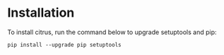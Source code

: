 # Installation 

To install citrus, run the command below to upgrade setuptools and pip:

`pip install --upgrade pip setuptools`

